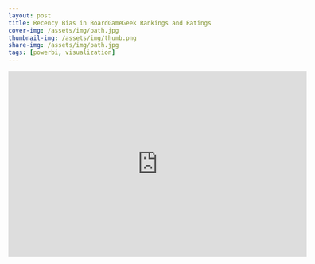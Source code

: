 ```yaml
---
layout: post
title: Recency Bias in BoardGameGeek Rankings and Ratings
cover-img: /assets/img/path.jpg
thumbnail-img: /assets/img/thumb.png
share-img: /assets/img/path.jpg
tags: [powerbi, visualization]
---
```


<iframe title="Capstone 1_BGG Rankings - Background" width="600" height="373.5" src="https://app.powerbi.com/view?r=eyJrIjoiYWI4ZDkxYWUtMmE4My00OWU5LWExNTktZjBlMzZhOGJhYWQwIiwidCI6ImQxMGY3Mzg4LTczY2MtNDhjNC05YjNlLWMzNjM1YzEyYWJlMyIsImMiOjF9" frameborder="0" allowFullScreen="true"></iframe>
